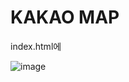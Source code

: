 # KAKAO MAP
index.html에
<script type="text/javascript" src="//dapi.kakao.com/v2/maps/sdk.js?appkey={발급받은 key 입력}&libraries=services"></script>




![image](https://user-images.githubusercontent.com/91642972/167538192-0a0eac44-3ed7-404c-ae24-2cebaa588c51.png)
